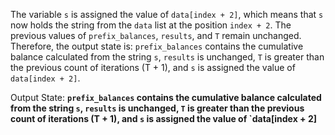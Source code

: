 The variable `s` is assigned the value of `data[index + 2]`, which means that `s` now holds the string from the `data` list at the position `index + 2`. The previous values of `prefix_balances`, `results`, and `T` remain unchanged. Therefore, the output state is: `prefix_balances` contains the cumulative balance calculated from the string `s`, `results` is unchanged, `T` is greater than the previous count of iterations (T + 1), and `s` is assigned the value of `data[index + 2]`.

Output State: **`prefix_balances` contains the cumulative balance calculated from the string `s`, `results` is unchanged, `T` is greater than the previous count of iterations (T + 1), and `s` is assigned the value of `data[index + 2]**